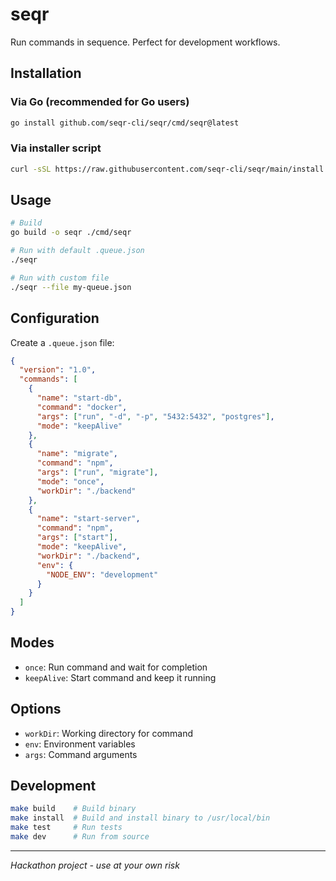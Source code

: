 # seqr

Run commands in sequence. Perfect for development workflows.

## Installation

### Via Go (recommended for Go users)
```bash
go install github.com/seqr-cli/seqr/cmd/seqr@latest
```

### Via installer script
```bash
curl -sSL https://raw.githubusercontent.com/seqr-cli/seqr/main/install.sh | bash
```

## Usage

```bash
# Build
go build -o seqr ./cmd/seqr

# Run with default .queue.json
./seqr

# Run with custom file
./seqr --file my-queue.json
```

## Configuration

Create a `.queue.json` file:

```json
{
  "version": "1.0",
  "commands": [
    {
      "name": "start-db",
      "command": "docker",
      "args": ["run", "-d", "-p", "5432:5432", "postgres"],
      "mode": "keepAlive"
    },
    {
      "name": "migrate",
      "command": "npm",
      "args": ["run", "migrate"],
      "mode": "once",
      "workDir": "./backend"
    },
    {
      "name": "start-server",
      "command": "npm",
      "args": ["start"],
      "mode": "keepAlive",
      "workDir": "./backend",
      "env": {
        "NODE_ENV": "development"
      }
    }
  ]
}
```

## Modes

- `once`: Run command and wait for completion
- `keepAlive`: Start command and keep it running

## Options

- `workDir`: Working directory for command
- `env`: Environment variables
- `args`: Command arguments

## Development

```bash
make build    # Build binary
make install  # Build and install binary to /usr/local/bin
make test     # Run tests
make dev      # Run from source
```

---

*Hackathon project - use at your own risk*